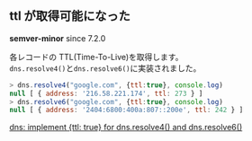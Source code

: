 ## ttl が取得可能になった

**semver-minor** since 7.2.0

各レコードの TTL(Time-To-Live)を取得します。  
`dns.resolve4()`と`dns.resolve6()`に実装されました。

```js
> dns.resolve4("google.com", {ttl:true}, console.log)
null [ { address: '216.58.221.174', ttl: 273 } ]
> dns.resolve6("google.com", {ttl:true}, console.log)
null [ { address: '2404:6800:400a:807::200e', ttl: 242 } ]
```

[dns: implement {ttl: true} for dns.resolve4() and dns.resolve6()](https://github.com/nodejs/node/pull/9296)
